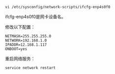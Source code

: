```shell
vi /etc/sysconfig/network-scripts/ifcfg-enp4s0f0
```

ifcfg-enp4s0f0是网卡设备名。

修改以下配置：

```shell
NETMASK=255.255.255.0
NETWORK=192.168.1.0
IPADDR=12.168.1.117
ONBOOT=yes
```

重启网络服务：

```shell
service network restart
```